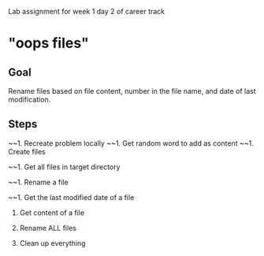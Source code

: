 Lab assignment for week 1 day 2 of career track

# "oops files"

## Goal

Rename files based on file content, number in the file name, and date of last modification.

## Steps

~~1. Recreate problem locally
    ~~1. Get random word to add as content
    ~~1. Create files

~~1. Get all files in target directory

~~1. Rename a file

~~1. Get the last modified date of a file

1. Get content of a file

1. Rename ALL files

1. Clean up everything
